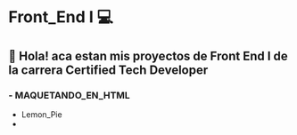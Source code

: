 # Front_End I 💻

## 👋 Hola! aca estan mis proyectos de Front End I de la carrera Certified Tech Developer

### - MAQUETANDO_EN_HTML 

- Lemon_Pie
- 

